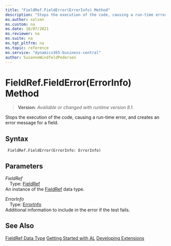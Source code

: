 ```yaml
---
title: "FieldRef.FieldError(ErrorInfo) Method"
description: "Stops the execution of the code, causing a run-time error, and creates an error message for a field."
ms.author: solsen
ms.custom: na
ms.date: 10/07/2021
ms.reviewer: na
ms.suite: na
ms.tgt_pltfrm: na
ms.topic: reference
ms.service: "dynamics365-business-central"
author: SusanneWindfeldPedersen
---
```

[//]: # (START>DO_NOT_EDIT)
[//]: # (IMPORTANT:Do not edit any of the content between here and the END>DO_NOT_EDIT.)
[//]: # (Any modifications should be made in the .xml files in the ModernDev repo.)
# FieldRef.FieldError(ErrorInfo) Method
> **Version**: _Available or changed with runtime version 8.1._

Stops the execution of the code, causing a run-time error, and creates an error message for a field.


## Syntax
```AL
 FieldRef.FieldError(ErrorInfo: ErrorInfo)
```
## Parameters
*FieldRef*  
&emsp;Type: [FieldRef](fieldref-data-type.md)  
An instance of the [FieldRef](fieldref-data-type.md) data type.  

*ErrorInfo*  
&emsp;Type: [ErrorInfo](../errorinfo/errorinfo-data-type.md)  
Additional information to include in the error if the test fails.  



[//]: # (IMPORTANT: END>DO_NOT_EDIT)
## See Also
[FieldRef Data Type](fieldref-data-type.md)
[Getting Started with AL](../devenv-get-started.md)
[Developing Extensions](../devenv-dev-overview.md)